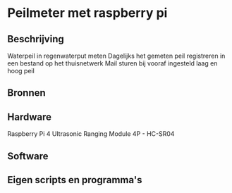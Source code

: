 # Peilmeter met raspberry pi
## Beschrijving
Waterpeil in regenwaterput meten
Dagelijks het gemeten peil registreren in een bestand op het thuisnetwerk
Mail sturen bij vooraf ingesteld laag en hoog peil
## Bronnen

## Hardware
Raspberry Pi 4
Ultrasonic Ranging Module 4P - HC-SR04
## Software
## Eigen scripts en programma's

